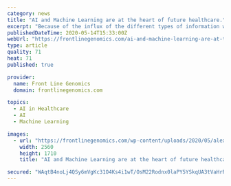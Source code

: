 ```yaml
---
category: news
title: "AI and Machine Learning are at the heart of future healthcare."
excerpt: "Because of the influx of the different types of information we can hold for an individual, the future is relying on data management solutions to influence the way we store, use, and protect information."
publishedDateTime: 2020-05-14T15:33:00Z
webUrl: "https://frontlinegenomics.com/ai-and-machine-learning-are-at-the-heart-of-future-healthcare/"
type: article
quality: 71
heat: 71
published: true

provider:
  name: Front Line Genomics
  domain: frontlinegenomics.com

topics:
  - AI in Healthcare
  - AI
  - Machine Learning

images:
  - url: "https://frontlinegenomics.com/wp-content/uploads/2020/05/alexander-sinn-KgLtFCgfC28-unsplash-scaled.jpg"
    width: 2560
    height: 1710
    title: "AI and Machine Learning are at the heart of future healthcare."

secured: "WAqtB4noLj4QSy6mVgKc31O4Ks4i1wT/OsM22Rodnx0laPY5YSkqUA3tVaHrRhhTadbICXSMxsUrk+laTfvp4cfOXnnrILLCTiJLHS50Hc9bLYzuS7TVhnfDSDOzGty+9Fbd5rlnsjTWzH3AXbj9vEE5yBzd2dYjmjYlp5UhM5ys/gcgE5XPQr643GXEJEWD7MZQlLt56eBqbNNMkflPtFfkSrLmvuvf+VLVmqUpiwwaXjHovq9Kol81qmxk8yEnsJ6DeCcUk8M3oCZvcS33XMFAwwduJ9rjk03iUmg71fNQ1GRhhQ47aiiKOQ4NV/8u;PMburbUbTXzaUFgP/paaLQ=="
---
```


